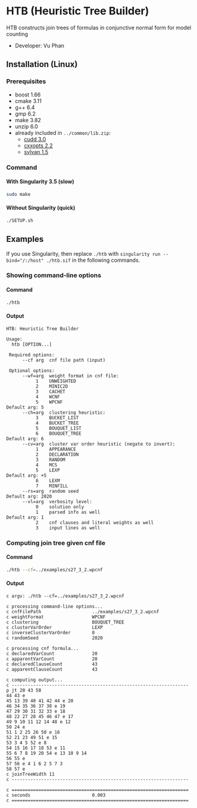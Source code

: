# HTB (Heuristic Tree Builder)
HTB constructs join trees of formulas in conjunctive normal form for model counting
- Developer: Vu Phan

<!-- ####################################################################### -->

## Installation (Linux)

### Prerequisites
- boost 1.66
- cmake 3.11
- g++ 6.4
- gmp 6.2
- make 3.82
- unzip 6.0
- already included in `../common/lib.zip`:
  - [cudd 3.0](https://github.com/ivmai/cudd)
  - [cxxopts 2.2](https://github.com/jarro2783/cxxopts)
  - [sylvan 1.5](https://trolando.github.io/sylvan)

### Command
#### With Singularity 3.5 (slow)
```bash
sudo make
```
#### Without Singularity (quick)
```bash
./SETUP.sh
```

<!-- ####################################################################### -->

## Examples
If you use Singularity, then replace `./htb` with `singularity run --bind="/:/host" ./htb.sif` in the following commands.

### Showing command-line options
#### Command
```bash
./htb
```
#### Output
```
HTB: Heuristic Tree Builder

Usage:
  htb [OPTION...]

 Required options:
      --cf arg  cnf file path (input)

 Optional options:
      --wf=arg  weight format in cnf file:
           1    UNWEIGHTED                                        
           2    MINIC2D                                           
           3    CACHET                                            
           4    WCNF                                              
           5    WPCNF                                             Default arg: 5
      --ch=arg  clustering heuristic:
           3    BUCKET_LIST                                       
           4    BUCKET_TREE                                       
           5    BOUQUET_LIST                                      
           6    BOUQUET_TREE                                      Default arg: 6
      --cv=arg  cluster var order heuristic (negate to invert):
           1    APPEARANCE                                        
           2    DECLARATION                                       
           3    RANDOM                                            
           4    MCS                                               
           5    LEXP                                              Default arg: +5
           6    LEXM                                              
           7    MINFILL                                           
      --rs=arg  random seed                                       Default arg: 2020
      --vl=arg  verbosity level:
           0    solution only                                     
           1    parsed info as well                               Default arg: 1
           2    cnf clauses and literal weights as well           
           3    input lines as well                               
```

### Computing join tree given cnf file
#### Command
```bash
./htb --cf=../examples/s27_3_2.wpcnf
```
#### Output
```
c argv: ./htb --cf=../examples/s27_3_2.wpcnf

c processing command-line options...
c cnfFilePath                   ../examples/s27_3_2.wpcnf
c weightFormat                  WPCNF
c clustering                    BOUQUET_TREE
c clusterVarOrder               LEXP
c inverseClusterVarOrder        0
c randomSeed                    2020

c processing cnf formula...
c declaredVarCount              20
c apparentVarCount              20
c declaredClauseCount           43
c apparentClauseCount           43

c computing output...
c ------------------------------------------------------------------
p jt 20 43 58
44 43 e
45 13 39 40 41 42 44 e 20
46 34 35 36 37 38 e 19
47 29 30 31 32 33 e 18
48 22 27 28 45 46 47 e 17
49 9 10 11 12 14 48 e 12
50 24 e
51 1 2 25 26 50 e 16
52 21 23 49 51 e 15
53 3 4 5 52 e 8
54 15 16 17 18 53 e 11
55 6 7 8 19 20 54 e 13 10 9 14
56 55 e
57 56 e 4 1 6 2 5 7 3
58 57 e
c joinTreeWidth 11
c ------------------------------------------------------------------

c ==================================================================
c seconds                       0.003
c ==================================================================
```
